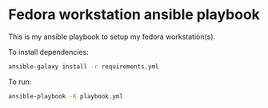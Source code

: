# Fedora workstation ansible playbook

This is my ansible playbook to setup my fedora workstation(s).

To install dependencies:
```bash
ansible-galaxy install -r requirements.yml
```

To run: 
```bash
ansible-playbook -K playbook.yml
```
